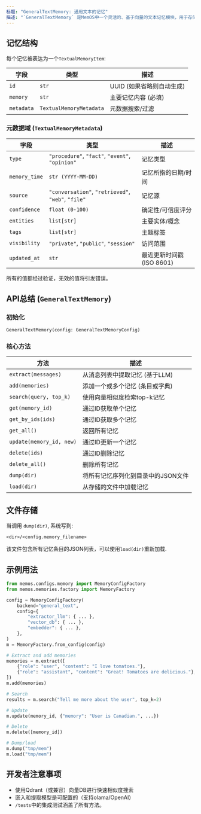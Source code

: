 ```yaml
---
标题: "GeneralTextMemory: 通用文本的记忆"
描述: "`GeneralTextMemory` 是MemOS中一个灵活的、基于向量的文本记忆模块，用于存储、搜索和管理非结构化知识.它适用于会话代理、个人助理和任何需要语义记忆检索的系统."
---
```


## 记忆结构

每个记忆被表达为一个`TextualMemoryItem`:

| 字段      | 类型                        | 描述                        |
| ---------- | --------------------------- | ---------------------------------- |
| `id`       | `str`                       | UUID (如果省略则自动生成)   |
| `memory`   | `str`                       | 主要记忆内容 (必填) |
| `metadata` | `TextualMemoryMetadata`     | 元数据搜索/过滤      |

### 元数据域 (`TextualMemoryMetadata`)

| 字段         | 类型                                               | 描述                         |
| ------------- | -------------------------------------------------- | ----------------------------------- |
| `type`        | `"procedure"`, `"fact"`, `"event"`, `"opinion"` | 记忆类型                         |
| `memory_time` | `str (YYYY-MM-DD)`                                 | 记忆所指的日期/时间      |
| `source`      | `"conversation"`, `"retrieved"`, `"web"`, `"file"` | 记忆源                |
| `confidence`  | `float (0-100)`                                    | 确定性/可信度评分          |
| `entities`    | `list[str]`                                        | 主要实体/概念               |
| `tags`        | `list[str]`                                        | 主题标签                       |
| `visibility`  | `"private"`, `"public"`, `"session"`            | 访问范围                        |
| `updated_at`  | `str`                                              | 最近更新时间戳 (ISO 8601)    |

所有的值都经过验证，无效的值将引发错误。

## API总结 (`GeneralTextMemory`)

### 初始化
```python
GeneralTextMemory(config: GeneralTextMemoryConfig)
```

### 核心方法
| 方法                   | 描述                                         |
| ------------------------ | --------------------------------------------------- |
| `extract(messages)`      | 从消息列表中提取记忆 (基于LLM)     |
| `add(memories)`          | 添加一个或多个记忆 (条目或字典)          |
| `search(query, top_k)`   | 使用向量相似度检索top-k记忆    |
| `get(memory_id)`         | 通过ID获取单个记忆                           |
| `get_by_ids(ids)`        | 通过ID获取多个记忆                      |
| `get_all()`              | 返回所有记忆                                |
| `update(memory_id, new)` | 通过ID更新一个记忆                               |
| `delete(ids)`            | 通过ID删除记忆                              |
| `delete_all()`           | 删除所有记忆                                 |
| `dump(dir)`              | 将所有记忆序列化到目录中的JSON文件    |
| `load(dir)`              | 从存储的文件中加载记忆                       |

## 文件存储

当调用 `dump(dir)`, 系统写到:

```
<dir>/<config.memory_filename>
```

该文件包含所有记忆条目的JSON列表，可以使用`load(dir)`重新加载.

## 示例用法

```python
from memos.configs.memory import MemoryConfigFactory
from memos.memories.factory import MemoryFactory

config = MemoryConfigFactory(
    backend="general_text",
    config={
        "extractor_llm": { ... },
        "vector_db": { ... },
        "embedder": { ... },
    },
)
m = MemoryFactory.from_config(config)

# Extract and add memories
memories = m.extract([
    {"role": "user", "content": "I love tomatoes."},
    {"role": "assistant", "content": "Great! Tomatoes are delicious."},
])
m.add(memories)

# Search
results = m.search("Tell me more about the user", top_k=2)

# Update
m.update(memory_id, {"memory": "User is Canadian.", ...})

# Delete
m.delete([memory_id])

# Dump/load
m.dump("tmp/mem")
m.load("tmp/mem")
```

## 开发者注意事项

* 使用Qdrant（或兼容）向量DB进行快速相似度搜索
* 嵌入和提取模型是可配置的（支持olama/OpenAI）
* `/tests`中的集成测试涵盖了所有方法。
